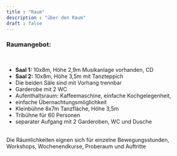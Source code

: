 ```yaml
---
title : "Raum"
description : "über den Raum"
draft : false
---
```



### Raumangebot:
<br />

- **Saal 1:** 10x8m, Höhe 2,9m Musikanlage vorhanden, CD
- **Saal 2:** 10x8m, Höhe 3,5m mit Tanzteppich
- Die beiden Säle sind mit Vorhang trennbar
- Garderobe mit 2 WC
- Aufenthaltsraum: Kaffeemaschine, einfache Kochgelegenheit, 
- einfache Übernachtungsmöglichkeit
- Kleinbühne 8x7m Tanzfläche, Höhe 3,5m
- Tribühne für 60 Personen
- separater Aufgang mit 2 Garderoben, WC und Dusche

<br />
Die Räumlichkeiten eignen sich für einzelne Bewegungsstunden,
Workshops, Wochenendkurse, Proberaum und Auftritte